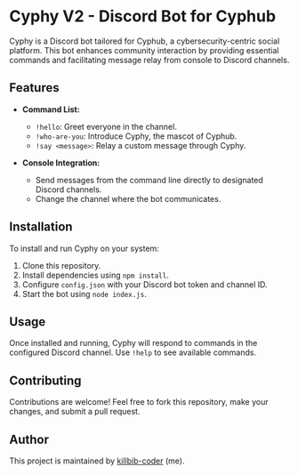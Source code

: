 # Cyphy V2 - Discord Bot for Cyphub

Cyphy is a Discord bot tailored for Cyphub, a cybersecurity-centric social platform. This bot enhances community interaction by providing essential commands and facilitating message relay from console to Discord channels.

## Features

- **Command List:**
  - `!hello`: Greet everyone in the channel.
  - `!who-are-you`: Introduce Cyphy, the mascot of Cyphub.
  - `!say <message>`: Relay a custom message through Cyphy.

- **Console Integration:**
  - Send messages from the command line directly to designated Discord channels.
  - Change the channel where the bot communicates.

## Installation

To install and run Cyphy on your system:

1. Clone this repository.
2. Install dependencies using `npm install`.
3. Configure `config.json` with your Discord bot token and channel ID.
4. Start the bot using `node index.js`.

## Usage

Once installed and running, Cyphy will respond to commands in the configured Discord channel. Use `!help` to see available commands.

## Contributing

Contributions are welcome! Feel free to fork this repository, make your changes, and submit a pull request.

## Author

This project is maintained by [killbib-coder](https://github.com/killbib-coder) (me).

